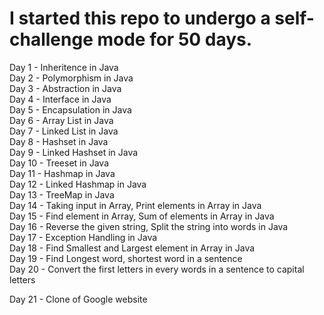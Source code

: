 # I started this repo to undergo a self-challenge mode for 50 days.

Day 1 - Inheritence in Java<br>
Day 2 - Polymorphism in Java<br>
Day 3 - Abstraction in Java<br>
Day 4 - Interface in Java<br>
Day 5 - Encapsulation in Java<br>
Day 6 - Array List in Java<br>
Day 7 - Linked List in Java<br>
Day 8 - Hashset in Java<br>
Day 9 - Linked Hashset in Java<br>
Day 10 - Treeset in Java<br>
Day 11 - Hashmap in Java<br>
Day 12 - Linked Hashmap in Java<br>
Day 13 - TreeMap in Java<br>
Day 14 - Taking input in Array, Print elements in Array in Java<br>
Day 15 - Find element in Array, Sum of elements in Array in Java<br>
Day 16 - Reverse the given string, Split the string into words in Java<br>
Day 17 - Exception Handling in Java<br>
Day 18 - Find Smallest and Largest element in Array in Java<br>
Day 19 - Find Longest word, shortest word in a sentence<br>
Day 20 - Convert the first letters in every words in a sentence to capital letters

Day 21 - Clone of Google website



